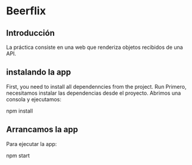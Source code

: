 # Beerflix
## Introducción

La práctica consiste en una web que renderiza objetos recibidos de una API.

## instalando la app
First, you need to install all dependenncies from the project. Run
Primero, necesitamos instalar las dependencias desde el proyecto. Abrimos una consola y ejecutamos:

npm install

## Arrancamos la app
Para ejecutar la app:

npm start


